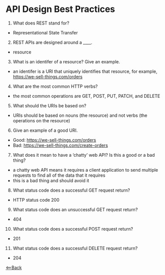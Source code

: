 # API Design Best Practices


1. What does REST stand for?

  - Representational State Transfer

2. REST APIs are designed around a ____.

  - resource 

3. What is an identifer of a resource? Give an example.

  - an identifer is a URI that uniquely identifies that resource, for example, https://we-sell-things.com/orders

4. What are the most common HTTP verbs?

  - the most common operations are GET, POST, PUT, PATCH, and DELETE

5. What should the URIs be based on?

  - URIs should be based on nouns (the resource) and not verbs (the operations on the resource)

6. Give an example of a good URI.

  - Good: https://we-sell-things.com/orders
  - Bad: https://we-sell-things.com/create-orders

7. What does it mean to have a ‘chatty’ web API? Is this a good or a bad thing?

  - a chatty web API means it requires a client application to send multiple requests to find all of the data that it requires
  - this is a bad thing and should avoid it

8. What status code does a successful GET request return?

  - HTTP status code 200

9. What status code does an unsuccessful GET request return?

  - 404

10. What status code does a successful POST request return?

  - 201

11. What status code does a successful DELETE request return?

  - 204


[<==Back](README.md)